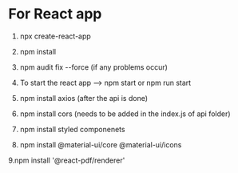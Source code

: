# For React app #

1. npx create-react-app 

2. npm install

3. npm audit fix --force  (if any problems occur)

4. To start the react app --> npm start or npm run start

5. npm install axios  (after the api is done)

6. npm install cors  (needs to be added in the index.js of api folder)

7. npm install styled componenets

8. npm install @material-ui/core @material-ui/icons

9.npm install '@react-pdf/renderer'
